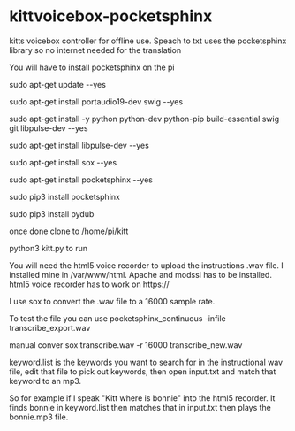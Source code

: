 # kittvoicebox-pocketsphinx

kitts voicebox controller for offline use. Speach to txt uses the pocketsphinx library so no internet needed for the translation

You will have to install pocketsphinx on the pi

sudo apt-get update --yes

sudo apt-get install portaudio19-dev swig --yes

sudo apt-get install -y python python-dev python-pip build-essential swig git libpulse-dev --yes

sudo apt-get install libpulse-dev --yes

sudo apt-get install sox --yes

sudo apt-get install pocketsphinx --yes


sudo pip3 install pocketsphinx

sudo pip3 install pydub

once done clone to /home/pi/kitt

python3 kitt.py to run

You will need the html5 voice recorder to upload the instructions .wav file. I installed mine in /var/www/html.
Apache and modssl has to be installed. html5 voice recorder has to work on https://

I use sox to convert the .wav file to a 16000 sample rate.

To test the file you can use pocketsphinx_continuous -infile transcribe_export.wav

manual conver sox transcribe.wav -r 16000 transcribe_new.wav


keyword.list is the keywords you want to search for in the instructional wav file, edit that file to pick out keywords, then open input.txt and match that keyword to an mp3.


So for example if I speak "Kitt where is bonnie" into the html5 recorder. It finds bonnie in keyword.list then matches that in input.txt then plays the bonnie.mp3 file.
